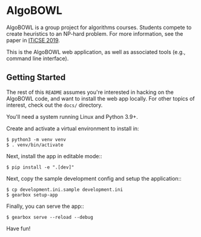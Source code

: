 # AlgoBOWL

AlgoBOWL is a group project for algorithms courses.  Students compete to create
heuristics to an NP-hard problem.  For more information, see the paper in
[ITiCSE 2019](https://doi.org/10.1145/3304221.3319761).

This is the AlgoBOWL web application, as well as associated tools (e.g., command
line interface).

## Getting Started

The rest of this `README` assumes you're interested in hacking on the AlgoBOWL
code, and want to install the web app locally.  For other topics of interest,
check out the `docs/` directory.

You'll need a system running Linux and Python 3.9+.

Create and activate a virtual environment to install in:

```shellsession
$ python3 -m venv venv
$ . venv/bin/activate
```

Next, install the app in editable mode::

```shellsession
$ pip install -e ".[dev]"
```

Next, copy the sample development config and setup the application::

```shellsession
$ cp development.ini.sample development.ini
$ gearbox setup-app
```

Finally, you can serve the app::

```shellsession
$ gearbox serve --reload --debug
```

Have fun!
